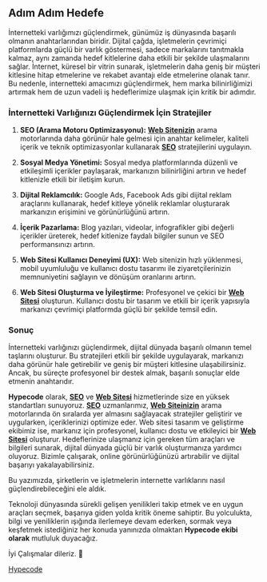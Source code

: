 ## Adım Adım Hedefe

İnternetteki varlığımızı güçlendirmek, günümüz iş dünyasında başarılı olmanın anahtarlarından biridir. Dijital çağda, işletmelerin çevrimiçi platformlarda güçlü bir varlık göstermesi, sadece markalarını tanıtmakla kalmaz, aynı zamanda hedef kitlelerine daha etkili bir şekilde ulaşmalarını sağlar. İnternet, küresel bir vitrin sunarak, işletmelerin daha geniş bir müşteri kitlesine hitap etmelerine ve rekabet avantajı elde etmelerine olanak tanır. Bu nedenle, internetteki amacımızı güçlendirmek, hem marka bilinirliğimizi artırmak hem de uzun vadeli iş hedeflerimize ulaşmak için kritik bir adımdır.

### İnternetteki Varlığınızı Güçlendirmek İçin Stratejiler

1. **SEO (Arama Motoru Optimizasyonu):** <a target="_blank" href="https://hypecode.tech/solutions/corporate-website/"><strong>Web Sitenizin</strong></a> arama motorlarında daha görünür hale gelmesi için anahtar kelimeler, kaliteli içerik ve teknik optimizasyonlar kullanarak <a target="_blank" href="https://hypecode.tech/services/seo-optimization/"><strong>SEO</strong></a> stratejilerini uygulayın.

2. **Sosyal Medya Yönetimi:** Sosyal medya platformlarında düzenli ve etkileşimli içerikler paylaşarak, markanızın bilinirliğini artırın ve hedef kitlenizle etkili bir iletişim kurun.

3. **Dijital Reklamcılık:** Google Ads, Facebook Ads gibi dijital reklam araçlarını kullanarak, hedef kitleye yönelik reklamlar oluşturarak markanızın erişimini ve görünürlüğünü artırın.

4. **İçerik Pazarlama:** Blog yazıları, videolar, infografikler gibi değerli içerikler üreterek, hedef kitlenize faydalı bilgiler sunun ve SEO performansınızı artırın.

5. **Web Sitesi Kullanıcı Deneyimi (UX):** Web sitenizin hızlı yüklenmesi, mobil uyumluluğu ve kullanıcı dostu tasarımı ile ziyaretçilerinizin memnuniyetini sağlayın ve dönüşüm oranlarını artırın.

6. **Web Sitesi Oluşturma ve İyileştirme:** Profesyonel ve çekici bir <a target="_blank" href="https://hypecode.tech/solutions/corporate-website/"><strong>Web Sitesi</strong></a> oluşturun. Kullanıcı dostu bir tasarım ve etkili bir içerik yapısıyla markanızı çevrimiçi platformda güçlü bir şekilde temsil edin.

### Sonuç

İnternetteki varlığınızı güçlendirmek, dijital dünyada başarılı olmanın temel taşlarını oluşturur. Bu stratejileri etkili bir şekilde uygulayarak, markanızı daha görünür hale getirebilir ve geniş bir müşteri kitlesine ulaşabilirsiniz. Ancak, bu süreçte profesyonel bir destek almak, başarılı sonuçlar elde etmenin anahtarıdır.

**Hypecode** olarak, <a target="_blank" href="https://hypecode.tech/services/seo-optimization/"><strong>SEO</strong></a> ve <a target="_blank" href="https://hypecode.tech/solutions/corporate-website/"><strong>Web Sitesi</strong></a> hizmetlerinde size en yüksek standartları sunuyoruz. <a target="_blank" href="https://hypecode.tech/services/seo-optimization/"><strong>SEO</strong></a> uzmanlarımız, <a target="_blank" href="https://hypecode.tech/solutions/corporate-website/"><strong>Web Siteinizin</strong></a> arama motorlarında ön sıralarda yer almasını sağlayacak stratejiler geliştirir ve uygularken, içeriklerinizi optimize eder. Web sitesi tasarım ve geliştirme ekibimiz ise, markanız için profesyonel, kullanıcı dostu ve etkileyici bir <a target="_blank" href="https://hypecode.tech/solutions/corporate-website/"><strong>Web Sitesi</strong></a> oluşturur. Hedeflerinize ulaşmanız için gereken tüm araçları ve bilgileri sunarak, dijital dünyada güçlü bir varlık oluşturmanıza yardımcı oluyoruz. Bizimle çalışarak, online görünürlüğünüzü artırabilir ve dijital başarıyı yakalayabilirsiniz.

Bu yazımızda, şirketlerin ve işletmelerin internette varlıklarını nasıl güçlendirebileceğini ele aldık.

Teknoloji dünyasında sürekli gelişen yenilikleri takip etmek ve en uygun araçları seçmek, başarıya giden yolda kritik öneme sahiptir. Bu yolculukta, bilgi ve yeniliklerin ışığında ilerlemeye devam ederken, sormak veya keşfetmek istediğiniz her konuda yanınızda olmaktan **Hypecode ekibi olarak** mutluluk duyacağız.

İyi Çalışmalar dileriz. 🌟

[Hypecode](https://hypecode.tech)
